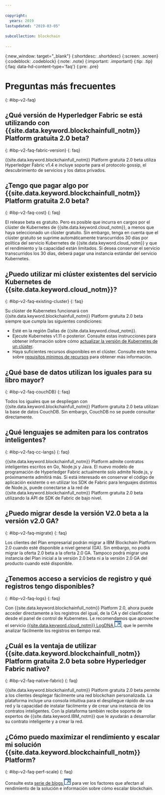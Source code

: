 ```yaml
---

copyright:
  years: 2019
lastupdated: "2019-03-05"

subcollection: blockchain

---
```



{:new_window: target="_blank"}
{:shortdesc: .shortdesc}
{:screen: .screen}
{:codeblock: .codeblock}
{:note: .note}
{:important: .important}
{:tip: .tip}
{:faq: data-hd-content-type='faq'}
{:pre: .pre}

# Preguntas más frecuentes
{: #ibp-v2-faq}

## ¿Qué versión de Hyperledger Fabric se está utilizando con {{site.data.keyword.blockchainfull_notm}} Platform gratuita 2.0 beta?
{: #ibp-v2-faq-fabric-version}
{: faq}

{{site.data.keyword.blockchainfull_notm}} Platform gratuita 2.0 beta utiliza Hyperledger Fabric v1.4 e incluye soporte para el protocolo gossip, el descubrimiento de servicios y los datos privados.

## ¿Tengo que pagar algo por {{site.data.keyword.blockchainfull_notm}} Platform gratuita 2.0 beta?
{: #ibp-v2-faq-cost}
{: faq}

El release beta es gratuito. Pero es posible que incurra en cargos por el clúster de Kubernetes de {{site.data.keyword.cloud_notm}}, a menos que haya seleccionado un clúster gratuito.  Sin embargo, tenga en cuenta que el clúster gratuito se suprime automáticamente transcurridos 30 días por política del servicio Kubernetes de {{site.data.keyword.cloud_notm}} y que el rendimiento y la capacidad están limitados.  Si desea conservar el servicio transcurridos los 30 días, deberá pagar una instancia estándar del servicio Kubernetes. 

## ¿Puedo utilizar mi clúster existentes del servicio Kubernetes de {{site.data.keyword.cloud_notm}}?
{: #ibp-v2-faq-existing-cluster}
{: faq}

Su clúster de Kubernetes funcionará con {{site.data.keyword.blockchainfull_notm}} Platform gratuita 2.0 beta siempre que cumpla las siguientes condiciones:
- Esté en la región Dallas de {{site.data.keyword.cloud_notm}}.
- Ejecute Kubernetes v1.11 o posterior. Consulte estas instrucciones para obtener información sobre cómo [actualizar la versión de Kubernetes de un clúster](/docs/services/blockchain/ibp-v2-deploy-iks.html#ibp-v2-deploy-iks-updating-kubernetes).
- Haya suficientes recursos disponibles en el clúster. Consulte este tema sobre
[requisitos mínimos de recursos](/docs/services/blockchain/ibp-v2-deploy-iks.html#ibp-v2-deploy-iks-resources-required) para obtener más información.

## ¿Qué base de datos utilizan los iguales para su libro mayor?
{: #ibp-v2-faq-couchDB}
{: faq}

Todos los iguales que se despliegan con {{site.data.keyword.blockchainfull_notm}} Platform gratuita 2.0 beta utilizan la base de datos CouchDB. Sin embargo, CouchDB no se puede consultar directamente.

## ¿Qué lenguajes se admiten para los contratos inteligentes?
{: #ibp-v2-faq-cc-langs}
{: faq}

{{site.data.keyword.blockchainfull_notm}} Platform admite contratos inteligentes escritos en Go, Node.js y Java. El nuevo modelo de programación de Hyperledger Fabric actualmente solo admite Node.js, y próximamente admitirá más. Si está interesado en conservar el código de aplicación existente o en utilizar los SDK de Fabric para lenguajes distintos de Node.js, puede conectarse a la red de {{site.data.keyword.blockchainfull_notm}} Platform gratuita 2.0 beta utilizando la API de SDK de Fabric de bajo nivel.

## ¿Puedo migrar desde la versión V2.0 beta a la versión v2.0 GA? 
{: #ibp-v2-faq-migrate}
{: faq}

Los clientes del Plan empresarial podrán migrar a IBM Blockchain Platform 2.0 cuando esté disponible a nivel general (GA). Sin embargo, no podrá migrar la oferta 2.0 beta a la oferta 2.0 GA. Tampoco podrá migrar una instancia del Plan inicial a la versión 2.0 beta ni a la versión 2.0 GA del producto cuando esté disponible.

## ¿Tenemos acceso a servicios de registro y qué registros tengo disponibles?
{: #ibp-v2-faq-logs}
{: faq}

Con {{site.data.keyword.blockchainfull_notm}} Platform 2.0, ahora puede acceder directamente a los registros del igual, de la CA y del clasificador desde el panel de control de Kubernetes. Le recomendamos que aproveche el servicio [{{site.data.keyword.cloud_notm}} LogDNA ![Icono de enlace externo](../images/external_link.svg "Icono de enlace externo")](https://cloud.ibm.com/catalog/services/logdna "{{site.data.keyword.IBM_notm}} Log Analysis con LogDNA"), que le permite analizar fácilmente los registros en tiempo real.

## ¿Cuál es la ventaja de utilizar {{site.data.keyword.blockchainfull_notm}} Platform gratuita 2.0 beta sobre Hyperledger Fabric nativo?
{: #ibp-v2-faq-native-fabric}
{: faq}

{{site.data.keyword.blockchainfull_notm}} Platform gratuita 2.0 beta permite a los clientes desplegar fácilmente una red blockchain personalizada. La plataforma incluye una consola intuitiva para el despliegue rápido de una red y la capacidad de instalar fácilmente y de crear una instancia de los contratos inteligentes. Con la plataforma también recibe soporte de expertos de {{site.data.keyword.IBM_notm}} que le ayudarán a desarrollar su contrato inteligente y a crear la red.

## ¿Cómo puedo maximizar el rendimiento y escalar mi solución {{site.data.keyword.blockchainfull_notm}} Platform?
{: #ibp-v2-faq-perf-scale}
{: faq}

Consulte esta [serie de blogs ![Icono de enlace externo](../images/external_link.svg "Icono de enlace externo")](https://www.ibm.com/blogs/blockchain/2019/01/answering-your-questions-on-hyperledger-fabric-performance-and-scale/ "Respuesta a sus preguntas sobre rendimiento y escalado de Hyperledger Fabric") para ver los factores que afectan al rendimiento de la solución e información sobre cómo escalar blockchain.
